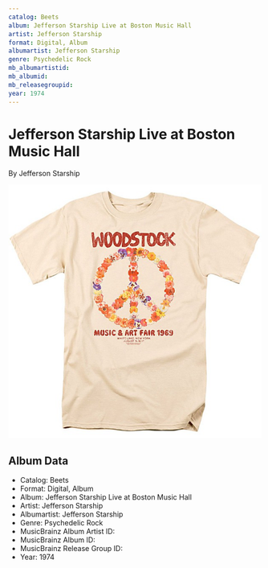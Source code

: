 ```yaml
---
catalog: Beets
album: Jefferson Starship Live at Boston Music Hall
artist: Jefferson Starship
format: Digital, Album
albumartist: Jefferson Starship
genre: Psychedelic Rock
mb_albumartistid: 
mb_albumid: 
mb_releasegroupid: 
year: 1974
---
```


# Jefferson Starship Live at Boston Music Hall

By Jefferson Starship

![](../../assets/beetscovers/Jefferson_Starship-Jefferson_Starship_Live_at_Boston_Music_Hall.jpg)

## Album Data

- Catalog: Beets
- Format: Digital, Album
- Album: Jefferson Starship Live at Boston Music Hall
- Artist: Jefferson Starship
- Albumartist: Jefferson Starship
- Genre: Psychedelic Rock
- MusicBrainz Album Artist ID: 
- MusicBrainz Album ID: 
- MusicBrainz Release Group ID: 
- Year: 1974

